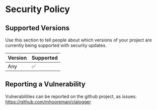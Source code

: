 # Security Policy

## Supported Versions

Use this section to tell people about which versions of your project are
currently being supported with security updates.

| Version | Supported          |
| ------- | ------------------ |
| Any     | :white_check_mark: |

## Reporting a Vulnerability

Vulnerabilities can be reported on the github project, as issues: https://github.com/mhooreman/clalogger

